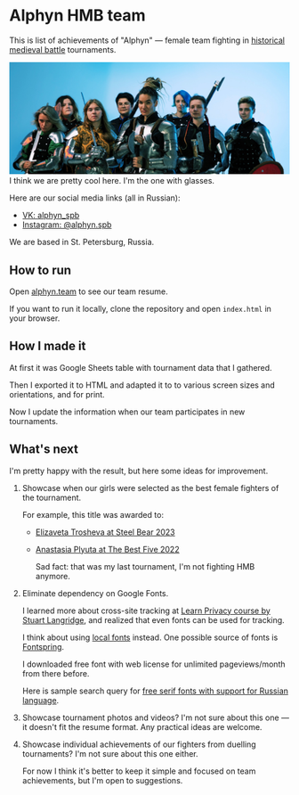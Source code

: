 # Alphyn HMB team

This is list of achievements of "Alphyn" — female team fighting in [historical medieval battle](https://en.wikipedia.org/wiki/Historical_Medieval_Battles) tournaments.

![Cover photo of Alphyn — female HMB team from St. Petersburg](public/alphyn-cover.jpg "Cover photo of Alphyn — female HMB team from St. Petersburg")
I think we are pretty cool here. I'm the one with glasses.

Here are our social media links (all in Russian):
- [VK: alphyn_spb](https://vk.com/alphyn_spb)
- [Instagram: @alphyn.spb](https://instagram.com/alphyn.spb)

We are based in St. Petersburg, Russia.

## How to run
Open [alphyn.team](https://alphyn.team/) to see our team resume.

If you want to run it locally, clone the repository and open `index.html` in your browser.

## How I made it
At first it was Google Sheets table with tournament data that I gathered.

Then I exported it to HTML and adapted it to to various screen sizes and orientations, and for print.

Now I update the information when our team participates in new tournaments.

## What's next
I'm pretty happy with the result, but here some ideas for improvement.

1. Showcase when our girls were selected as the best female fighters of the tournament.

    For example, this title was awarded to:
    - [Elizaveta Trosheva at Steel Bear 2023](https://vk.com/wall-109532566_4145)
    - [Anastasia Plyuta at The Best Five 2022](https://vk.com/wall-109532566_3790)

      Sad fact: that was my last tournament, I'm not fighting HMB anymore.

2. Eliminate dependency on Google Fonts.

    I learned more about cross-site tracking at [Learn Privacy course by Stuart Langridge](https://web.dev/learn/privacy/third-parties/), and realized that even fonts can be used for tracking.

    I think about using [local fonts](https://css-tricks.com/snippets/css/using-font-face/) instead. One possible source of fonts is [Fontspring](https://www.fontspring.com/about).

    I downloaded free font with web license for unlimited pageviews/month from there before.

    Here is sample search query for [free serif fonts with support for Russian language](https://www.fontspring.com/search?filter%5Bfree%5D=free&filter%5Blanguages%5D%5B0%5D=russian&filter%5Btags%5D%5B0%5D=serif).

3. Showcase tournament photos and videos? I'm not sure about this one — it doesn't fit the resume format. Any practical ideas are welcome.

4. Showcase individual achievements of our fighters from duelling tournaments? I'm not sure about this one either. 
  
    For now I think it's better to keep it simple and focused on team achievements, but I'm open to suggestions.
